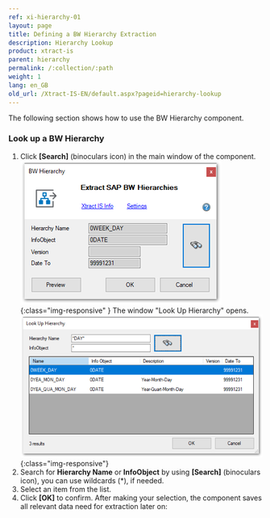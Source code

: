 ```yaml
---
ref: xi-hierarchy-01
layout: page
title: Defining a BW Hierarchy Extraction
description: Hierarchy Lookup
product: xtract-is
parent: hierarchy
permalink: /:collection/:path
weight: 1
lang: en_GB
old_url: /Xtract-IS-EN/default.aspx?pageid=hierarchy-lookup
---
```


The following section shows how to use the BW Hierarchy component.

### Look up a BW Hierarchy

1. Click **[Search]** (binoculars icon) in the main window of the component.
![Hierarchy-Search-02](/img/content/xis/hierarchy.png){:class="img-responsive" }
The window "Look Up Hierarchy" opens.
![Hierarchy-Search-01](/img/content/xis/hierarchy-lookup.png){:class="img-responsive"}
3. Search for **Hierarchy Name** or **InfoObject** by using **[Search]** (binoculars icon), you can use wildcards (*), if needed.
4. Select an item from the list. 
5. Click **[OK]** to confirm.
After making your selection, the component saves all relevant data need for extraction later on:
